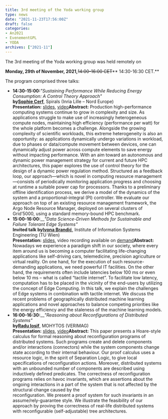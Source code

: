 ```yaml
---
title: 3rd meeting of the Yoda working group
type: news
date: "2021-11-23T17:56:00Z"
draft: false
categories:
- An2021
- EvenementGPL
- YODA
archives: ["2021-11"]
---
```


The 3rd meeting of the Yoda working group was held remotely on

**Monday, 29th of November, 2021,**~~14:00-16:00 CET~~**  14:30-16:30 CET.**

The program comprised three talks:

  * **14:30-15:00:**_"Sustaining Performance While Reducing Energy Consumption: A Control Theory Approach"_  
**by[Sophie Cerf](https://sites.google.com/view/sophiecerf/)**, Spirals (Inria Lille – Nord Europe)  
**Presentation:** [slides](https://gitlab.inria.fr/yoda/public/-/blob/def4f21117083cd8c652a4611745675ef611b124/20211129/slides/Sophie_Cerf.pdf), [video](https://gitlab.inria.fr/yoda/public/-/raw/def4f21117083cd8c652a4611745675ef611b124/20211129/videos/zoom_0.mp4)**Abstract:** Production high-performance computing systems continue to grow in complexity and size. As applications struggle to make use of increasingly heterogeneous compute nodes, maintaining high efficiency (performance per watt) for the whole platform becomes a challenge. Alongside the growing complexity of scientific workloads, this extreme heterogeneity is also an opportunity: as applications dynamically undergo variations in workload, due to phases or data/compute movement between devices, one can dynamically adjust power across compute elements to save energy without impacting performance. With an aim toward an autonomous and dynamic power management strategy for current and future HPC architectures, this paper explores the use of control theory for the design of a dynamic power regulation method. Structured as a feedback loop, our approach—which is novel in computing resource management—consists of periodically monitoring application progress and choosing at runtime a suitable power cap for processors. Thanks to a preliminary offline identification process, we derive a model of the dynamics of the system and a proportional-integral (PI) controller. We evaluate our approach on top of an existing resource management framework, the Argo Node Resource Manager, deployed on several clusters of Grid’5000, using a standard memory-bound HPC benchmark.
  * **15:00-16:00:**___"Data Science-Driven Methods for Sustainable and Failure Tolerant Edge Systems"_  
**Invited talk by[Ivona Brandić](https://www.ec.tuwien.ac.at/~ivona/)**, Institute of Information Systems Engineering (TU Wien)  
**Presentation:** [slides](https://gitlab.inria.fr/yoda/public/-/blob/def4f21117083cd8c652a4611745675ef611b124/20211129/slides/Yoda_Talk_Brandic.pdf), video recording available on [demand](mailto:yoda-request@groupes.renater.fr?subject=Recording%20of%20the%20talk%20by%20I.%20Brandi%C4%8D)**Abstract:** Nowadays we experience a paradigm shift in our society, where every item around us is becoming a computer facilitating life-changing applications like self-driving cars, telemedicine, precision agriculture or virtual reality. On one hand, for the execution of such resource-demanding applications, we need powerful IT facilities. On the other hand, the requirements often include latencies below 100 ms or even below 10 ms – what is called “tactile internet”. To facilitate low latency, computation has to be placed in the vicinity of the end-users by utilizing the concept of Edge Computing. In this talk, we explain the challenges of Edge systems in combination with tactile internet. We discuss the recent problems of geographically distributed machine learning applications and novel approaches to balance competing priorities like the energy efficiency and the staleness of the machine learning models.
  * **16:00-16:30:**___"Reasoning about Reconfigurations of Distributed Systems"_  
**by[Radu Iosif](http://nts.imag.fr/index.php/Radu_Iosif)**, MOHYTOS (VERIMAG)  
**Presentation:** [slides](https://gitlab.inria.fr/yoda/public/-/blob/def4f21117083cd8c652a4611745675ef611b124/20211129/slides/Radu_Iosif.pdf), [video](https://gitlab.inria.fr/yoda/public/-/raw/master/20211129/videos/zoom_2.mp4)**Abstract:** This paper presents a Hoare-style calculus for formal reasoning about reconfiguration programs of distributed systems. Such programs create and delete components and/or interactions (connectors) while the system components change state according to their internal behaviour. Our proof calculus uses a resource logic, in the spirit of Separation Logic, to give local specifications of reconfiguration actions. Moreover, distributed systems with an unbounded number of components are described using inductively defined predicates. The correctness of reconfiguration programs relies on havoc invariants, which are assertions about the ongoing interactions in a part of the system that is not affected by the structural change caused by the  
reconfiguration. We present a proof system for such invariants in an assume/rely-guarantee style. We illustrate the feasibility of our approach by proving the correctness of real-life distributed systems with reconfigurable (self-adjustable) tree architectures.


